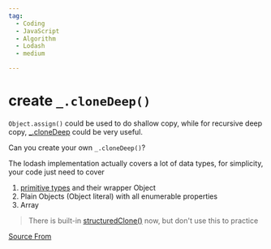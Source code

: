 ```yaml
---
tag:
  - Coding
  - JavaScript
  - Algorithm
  - Lodash
  - medium

---
```

  
# create `_.cloneDeep()`

`Object.assign()` could be used to do shallow copy, while for recursive deep copy, [\_.cloneDeep](https://lodash.com/docs/4.17.15#cloneDeep) could be very useful.

Can you create your own `_.cloneDeep()`?

The lodash implementation actually covers a lot of data types, for simplicity, your code just need to cover

1.  [primitive types](https://developer.mozilla.org/en-US/docs/Web/JavaScript/Data_structures#Primitive_values) and their wrapper Object
2.  Plain Objects (Object literal) with all enumerable properties
3.  Array

> There is built-in [structuredClone()](https://developer.mozilla.org/en-US/docs/Web/API/structuredClone) now, but don't use this to practice


[Source From](https://bigfrontend.dev/problem/create-cloneDeep)

  